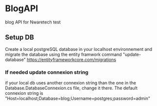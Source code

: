# BlogAPI
 blog API for Nwaretech test
 
 ## Setup DB
 Create a local postgreSQL database in your localhost environnement and migrate the database using the entity framwork command "update-database"
 https://entityframeworkcore.com/migrations

### If needed update connexion string
if your local db uses another connexion string than the one in the Database.DatabaseConnexion.cs file, change it there. The default connexion string is "Host=localhost;Database=blog;Username=postgres;password=admin"
